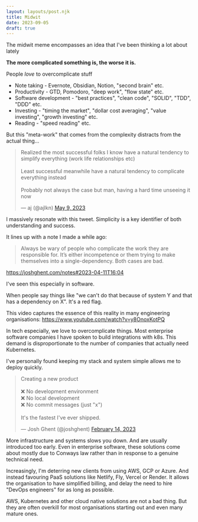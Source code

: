 ```yaml
---
layout: layouts/post.njk
title: Midwit
date: 2023-09-05
draft: true
---
```


The midwit meme encompasses an idea that I've been thinking a lot about lately

**The more complicated something is, the worse it is.**

People _love_ to overcomplicate stuff

- Note taking - Evernote, Obsidian, Notion, "second brain" etc.
- Productivity - GTD, Pomodoro, "deep work", "flow state" etc.
- Software development - "best practices", "clean code", "SOLID", "TDD", "DDD" etc.
- Investing - "timing the market", "dollar cost averaging", "value investing", "growth investing" etc.
- Reading - "speed reading" etc.

But this "meta-work" that comes from the complexity distracts from the actual thing...

<blockquote class="twitter-tweet"><p lang="en" dir="ltr">Realized the most successful folks I know have a natural tendency to simplify everything (work life relationships etc)<br><br>Least successful meanwhile have a natural tendency to complicate everything instead<br><br>Probably not always the case but man, having a hard time unseeing it now</p>&mdash; aj (@ajlkn) <a href="https://twitter.com/ajlkn/status/1655833382914228227?ref_src=twsrc%5Etfw">May 9, 2023</a></blockquote> <script async src="https://platform.twitter.com/widgets.js" charset="utf-8"></script>

I massively resonate with this tweet. Simplicity is a key identifier of both understanding and success.

It lines up with a note I made a while ago:

> Always be wary of people who complicate the work they are responsible for. It’s either incompetence or them trying to make themselves into a single-dependency. Both cases are bad.

https://joshghent.com/notes#2023-04-11T16:04

I've seen this especially in software.

When people say things like "we can't do that because of system Y and that has a dependency on X". It's a red flag.

This video captures the essence of this reality in many engineering organisations:
https://www.youtube.com/watch?v=y8OnoxKotPQ

In tech especially, we love to overcomplicate things.
Most enterprise software companies I have spoken to build integrations with k8s. This demand is disproportionate to the number of companies that actually need Kubernetes.

I've personally found keeping my stack and system simple allows me to deploy quickly.

<blockquote class="twitter-tweet"><p lang="en" dir="ltr">Creating a new product<br><br>❌ No development environment<br>❌ No local development<br>❌ No commit messages (just &quot;x&quot;)<br><br>It&#39;s the fastest I&#39;ve ever shipped.</p>&mdash; Josh Ghent (@joshghent) <a href="https://twitter.com/joshghent/status/1625458796351848448?ref_src=twsrc%5Etfw">February 14, 2023</a></blockquote> <script async src="https://platform.twitter.com/widgets.js" charset="utf-8"></script>

More infrastructure and systems slows you down. And are usually introduced too early.
Even in enterprise software, these solutions come about mostly due to Conways law rather than in response to a genuine technical need.

Increasingly, I'm deterring new clients from using AWS, GCP or Azure. And instead favouring PaaS solutions like Netlify, Fly, Vercel or Render.
It allows the organisation to have simplified billing, and delay the need to hire "DevOps engineers" for as long as possible.

AWS, Kubernetes and other cloud native solutions are not a bad thing. But they are often overkill for most organisations starting out and even many mature ones.
